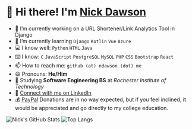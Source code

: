 # 👋 Hi there! I'm [Nick Dawson](https://ndawson.me)

- 🔭 I’m currently working on a URL Shortener/Link Analytics Tool in Django
- 🌱 I’m currently learning ```Django``` ```Kotlin``` ```Vue``` ```Azure```
- 💻 I know well: ```Python``` ```HTML``` ```Java```
- ⌨️ I know: ```C``` ```JavaScript``` ```PostgreSQL``` ```MySQL``` ```PHP``` ```CSS``` ```Bootstrap``` ```React```
- 📫 How to reach me: ```github (at) ndawson (dot) me```
- 😄 Pronouns: **He/Him**
- 🏫 Studying **Software Engineering BS** at *Rochester Institute of Technology*
- 🏢 [Connect with me on LinkedIn](https://www.linkedin.com/in/nicholasmdawson/)
- 💰 [PayPal](https://paypal.me/nicholasdawson20) Donations are in no way expected, but if you feel inclined, it would be appreciated and go directly to my college education.

![Nick's GitHub Stats](https://github-readme-stats.vercel.app/api?username=NicholasDawson&theme=tokyonight&show_icons=true&cache_seconds=10000)
![Top Langs](https://github-readme-stats.vercel.app/api/top-langs/?username=NicholasDawson&theme=tokyonight&hide=TeX&layout=compact&cache_seconds=10000)

